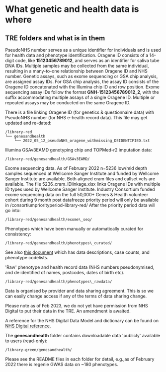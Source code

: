 # What genetic and health data is where

## TRE folders and what is in them

PseudoNHS number serves as a unique identifier for individuals and is used for health data and phenotype identification. Oragene ID consists of a 14-digit code, like **15123456789012**, and serves as an identifier for saliva tube DNA IDs. Multiple samples may be collected from the same individual, resulting in a many-to-one relationship between Oragene ID and NHS number. Genetic assays, such as exome sequencing or GSA chip analysis, are assigned assay IDs. For GSA chip analysis, the assay ID consists of the Oragene ID concatenated with the Illumina chip ID and row position. Exome sequencing assay IDs follow the format **GNH-15123456789012\_2**, with the suffix accommodating multiple assays of a single Oragene ID. Multiple or repeated assays may be conducted on the same Oragene ID.

There is a file linking Oragene ID (for genetics & questionnaire data) with PseudoNHS number (for NHS e-health record data). This file may get updated and re-dated:

```
/library-red
└── genesandhealth
    └── 2022_05_12_pseudoNHS_oragene_withmissing_DEIDENTIFIED.txt
```

Illumina GSAv3EAMD genotyping chip and TOPMed-r2 imputation data:

```
/library-red/genesandhealth/GSAv3EAMD/
```

Exome sequencing data. As of February 2022 n=5236 low/mid depth samples sequenced at Wellcome Sanger Institute and funded by Wellcome Sanger Institute are available. Both aligned cram files and callset vcfs are available. The file 5236\_cram\_IDlinkage.xlsx links Oragene IDs with multiple ID types used by Wellcome Sanger Institute. Industry Consortium funded exome sequencing data on the full 50,000+ Genes & Health volunteer cohort during 9 month post datafreeze priority period will only be available in /consortiumpriorityperiod-library-red/ After the priority period data will go into:

```
/library-red/genesandhealth/exome\_seq/ 
```

Phenotypes which have been manually or automatically curated for consistency:

```
/library-red/genesandhealth/phenotypes\_curated/ 
```

See also [this document](https://docs.google.com/spreadsheets/d/1ipwdF2j_owfr_QbkDYk1rk0TW3KtdfQYVQn-Vf-o38s/edit?usp=sharing) which has data descriptions, case counts, and phenotype codelists.

'Raw' phenotype and health record data (NHS numbers pseudonymised, and de identified of names, postcodes, dates of birth etc).

```
/library-red/genesandhealth/phenotypes\_rawdata/
```

Data is organised by provider and data sharing agreement. This is so we can easily change access if any of the terms of data sharing change.

Please note as of Feb 2023, we do not yet have permission from NHS Digital to put their data in the TRE. An amendment is awaited.

A reference for the NHS Digital Data Model and dictionary can be found on [NHS Digital reference](https://digital.nhs.uk/data-and-information/data-tools-and-services/data-services/hospital-episode-statistics/hospital-episode-statistics-data-dictionary).

The **genesandhealth** folder contains downloadable data 'publicly' available to users (read-only):

```
/library-green/genesandhealth/
```

Please see the README files in each folder for detail, e.g.,as of February 2022 there is regenie GWAS data on \~180 phenotypes.
